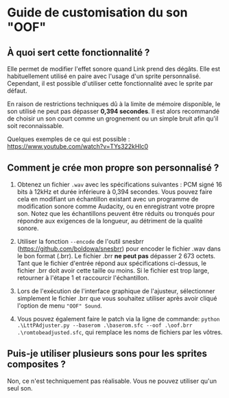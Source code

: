 # Guide de customisation du son "OOF"

## À quoi sert cette fonctionnalité ?

Elle permet de modifier l'effet sonore quand Link prend des dégâts. Elle est habituellement utilisé en paire avec l'usage d'un sprite personnalisé. Cependant, il est possible d'utiliser cette fonctionnalité avec le sprite par défaut.

En raison de restrictions techniques dû à la limite de mémoire disponible, le son utilisé ne peut pas dépasser  **0,394 secondes**. Il est alors recommandé de choisir un son court comme un grognement ou un simple bruit afin qu'il soit reconnaissable.


Quelques exemples de ce qui est possible : https://www.youtube.com/watch?v=TYs322kHlc0

## Comment je crée mon propre son personnalisé ? 

1. Obtenez un fichier `.wav` avec les spécifications suivantes : PCM signé 16 bits à 12kHz et durée inférieure à 0,394 secondes. Vous pouvez faire cela en modifiant un échantillon existant avec un programme de modification sonore comme Audacity, ou en enregistrant votre propre son. Notez que les échantillons peuvent être réduits ou tronqués pour répondre aux exigences de la longueur, au détriment de la qualité sonore.

2. Utiliser la fonction `--encode` de l'outil snesbrr (https://github.com/boldowa/snesbrr) pour encoder le fichier .wav dans le bon format (.brr).
Le fichier .brr **ne peut pas** dépasser 2 673 octets. Tant que le fichier d'entrée répond aux spécifications ci-dessus, le fichier .brr doit avoir cette taille ou moins. Si le fichier est trop large, retourner à l'étape 1 et raccourcir l'échantillon. 
3. Lors de l'exécution de l'interface graphique de l'ajusteur, sélectionner simplement le fichier .brr que vous souhaitez utiliser après avoir cliqué l'option de menu `"OOF" Sound`.
4. Vous pouvez également faire le patch via la ligne de commande: `python .\LttPAdjuster.py --baserom .\baserom.sfc --oof .\oof.brr .\romtobeadjusted.sfc`, qui remplace les noms de fichiers par les vôtres. 

## Puis-je utiliser plusieurs sons pour les sprites composites ?

Non, ce n'est techniquement pas réalisable. Vous ne pouvez utiliser qu'un seul son. 